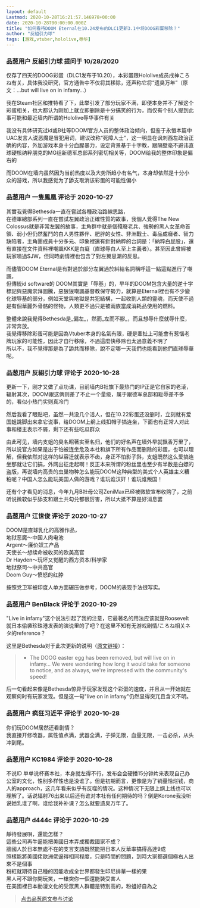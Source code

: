 ```yaml
---
layout: default
Lastmod: 2020-10-28T16:21:57.146978+00:00
date: 2020-10-28T00:00:00.000Z
title: "如何看待DOOM Eternal在10.24发布的DLC1更新3.1中将DOOG彩蛋移除？"
author: "反組引力球"
tags: [游戏,vtuber,hololive,辱华]
---
```



### 品葱用户 **反組引力球** 提问于 10/28/2020
    
仅存了四天的DOOG彩蛋（DLC1发布于10.20），本彩蛋跟Hololive成员戌神ころね有关，具体我没研究，官方通告中不仅将其移除，还声称它将“遗臭万年”（原文：…but will live on in infamy…）  
  
我在Steam社区和推特看了下，此举引发了部分玩家不满，即便本身并不了解这个彩蛋相关，也大都认为刚加上就立即删除是十分搞笑的行为，而仅有个别人提到此事可能和最近墙内所谓的Hololive辱华事件有关  
  
我没有具体研究过id或B社等DOOM官方人员的整体政治倾向，但鉴于永恒本篇中UAC发言人说恶魔是冒犯用词，建议改称“死障人士”，这一明显在讽刺西左政治正确的内容，外加游戏本身十分血腥暴力，设定背景基于十字教，跟隔壁毫不避讳直球硬核纳粹朋克的MG组新德军总部系列密切相关等，DOOM给我的整体印象是偏右的  
  
而DOOM在墙内虽然因为当前热度以及大势所趋小有名气，本身却依然是十分小众的游戏，所以我感觉为了舔支取消该彩蛋的可能性偏小
    
                

### 品葱用户 **一隻鳳凰** 评论于 2020-10-27
        
其實我覺得Bethesda一直在嘗試各種政治路線思路，  
在德軍總部系列一直在嘗試左翼政治正確性質的故事，我個人覺得The New Colossus就是非常左翼的故事，主角群中就是個殘廢老兵、強勢的黑人女革命首領、弱小但仍然奮鬥的白人男性夥伴、肥胖的女性、非洲戰士、毒品成癮者、智力缺陷者，主角團成員十分多元、印象裡還有針對納粹的台詞是：「納粹白屁股」，還有直接在文件資料裡嘲諷KKK是白癡（直球辱白人至上主義者）。甚至因此曾經被玩家噴過SJW，但同時劇情裡也包含了對左翼思潮的反思。  
  
而儘管DOOM Eternal是有對過於部分左翼過於糾結名詞稱呼這一點這點進行了嘲諷，  
但傳統id software的 DOOM其實是「辱基」的，早年的DOOM包含大量的逆十字標記與惡魔崇拜圖騰，惡狠狠嘲諷基督教保守勢力，就算是Eternal裡也有不少變化球辱基的部分，例如天堂與地獄是共犯結構，一起收割人類的靈魂，而天使不過是有個華麗外骨骼的怪物，人類更不過只是被兩族當成消耗品使用的燃料。  
  
整體來說我覺得Bethesda是_偏左_，然而_左而不膠_，而且想辱什麼就辱什麼，非常奔放。  
我覺得移除彩蛋可能是因為Vtuber本身的名氣有限，硬是牽扯上可能會有惹惱老牌玩家的可能性，因此才自行移除，不過這麼快移除也太過意義不明了  
所以不，我不覺得那是為了舔共而移除，說不定哪一天我們也能看到他們直球辱華呢。
        
                

### 品葱用户 **反組引力球** 评论于 2020-10-28
        
更新一下，刚才又做了点功课，目前墙内B社旗下最热门的IP正是它自家的老滚，辐射其次，DOOM跟这俩则差了不止一个量级，属于跟德军总部和耻辱差不多的，看似小热门实则真冷门  
  
然后我看了眼贴吧，虽然一共没几个活人，但在10.22彩蛋还没删时，立刻就有爱国蛆跳脚出来拿它说事，给DOOM上纲上线扣帽子搞连坐，下面也有正常人对此事和楼主表示不屑，剩下还有些吃瓜群众  
  
由此可见，墙内支蛆的臭名昭著实至名归，他们的好名声在墙外早就飘香万里了，所以说官方如果是出于怕被连坐危及本社和旗下所有作品而删除的彩蛋，也可以理解，但我依然对这样的纵容迁就表示不齿，身正不怕影子斜，支蛆既然这么爱搞连坐那就让它们搞，外网出征走起啊！反正本来所谓的粉丝里也至少有半数是白嫖的盗版，再说墙内高贵的虫巢物种怎么能玩DOOM这种典型的美式个人英雄主义糟粕呢？中国人怎么能玩美国人做的游戏？谁玩谁汉奸！谁玩谁叛国！  
  
还有个才看见的消息，今年九月B社母公司ZeniMax已经被微软宣布收购了，之前听说微软似乎舔支和跟土共勾兑都很厉害，所以大抵不算是好消息罢
        
                

### 品葱用户 **江世俊** 评论于 2020-10-27
        
DOOM是直球乳化的高雅作品，  
地狱恶魔～中国人肉电池  
Argent～廉价奴工产品  
天使长～想续命被收买的欧美高官  
Dr Hayden～玩坏又觉醒的西方资本/科学家  
地狱祭司～中共高官  
Doom Guy～愤怒的红脖  
  
按照党卫军被印度人单方面碾压做参考，DOOM的表现手法很写实。
        
                

### 品葱用户 **BenBlack** 评论于 2020-10-29
        
"Live in infamy"这个说法引起了我的注意，它最著名的用法应该就是Roosevelt就日本偷袭珍珠港发表的演说里的了吧？在这里不知有无游戏剧情/ころね相关ネタ的reference？  
  
这里是Bethesda对于此次更新的说明（[原文链接]( "https://slayersclub.bethesda.net/en/article/2lONY1PDEudF2H2055XpD3/doom-eternal-update-3-1-release-notes")）：  

> *   The DOOG easter egg has been removed, but will live on in infamy… We were wondering how long it would take for someone to notice, and as always, we're impressed with the community's speed!
> 
>   

  
  
后一句看起来像是Bethesda惊异于玩家发现这个彩蛋的速度，并且从一开始就在观察何时有玩家发现。但是这一句"live on in infamy"仍然显得突兀且含义不明。
        
                

### 品葱用户 **疯狂习近平** 评论于 2020-10-28
        
你们玩DOOM居然还看剧情？  
我直接开修改器，属性值点满，武器全满，子弹无限，血量无限，一击必杀，从头冲到尾。
        
                

### 品葱用户 **KC1984** 评论于 2020-10-28
        
不说ID 单单说杯赛本社，本身就左得不行，发布会会硬播15分钟片来表现自己办公室的文化，性别多样性也是没谁了。但是初期而言，更像是为了销量恰烂钱，商人的approach，这几年看来似乎有反噬的情况。这种情况下无限上纲上线也可以理解了。话说辐射76出来以后还有谁对本社有任何期待的吗？倒是Korone我没听说她乳谁了啊，谁给我补补课？怎么就要遗臭万年了。
        
                

### 品葱用户 **d444c** 评论于 2020-10-29
        
靜待發展唄，還能怎樣？  
這些公司再牛逼能把美國日本弄成獨裁國家不成？  
牆國人於日本無處不在的支言支語既然能把日本人反華率搞得高達9成  
照樣能將美國佬歐洲佬逼得相同程度，只是時間的問題，到時大家都選個極右人出來不是個事  
粉紅就期待自己種的因能收成全世界都發生印尼排華一樣的果  
黑人可不跟你開玩笑，一槍突你一個還能裝受害人  
在美國裡日本動漫文化的受眾黑人群體是特別高的，粉蛆好自為之
        
                





> [点击品葱原文参与讨论](https://pincong.rocks/question/32743)

